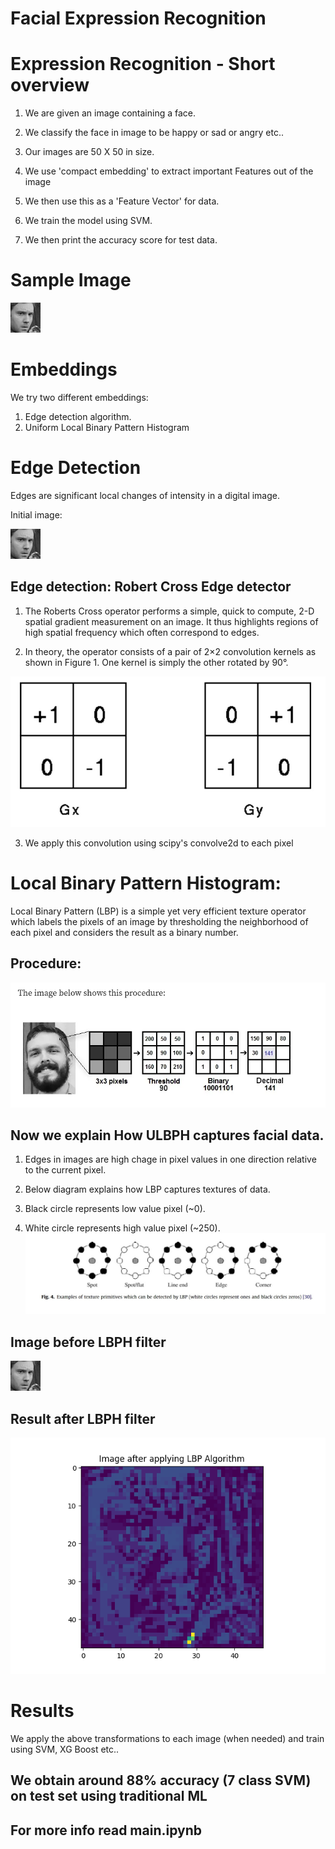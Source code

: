 # Facial Expression Recognition

# Expression Recognition - Short overview
1. We are given an image containing a face.

2. We classify the face in image to be happy or sad or angry etc..

3. Our images are 50 X 50 in size.

4. We use 'compact embedding' to extract important Features out of the image

5. We then use this as a 'Feature Vector' for data.

6. We train the model using SVM.

7. We then print the accuracy score for test data.

# Sample Image

![](sample/0.jpg)

# Embeddings

We try two different embeddings:
1. Edge detection algorithm.
2. Uniform Local Binary Pattern Histogram

# Edge Detection

Edges are significant local changes of intensity in a digital image.

Initial image:

![](sample/0.jpg)

## Edge detection: Robert Cross Edge detector
1. The Roberts Cross operator performs a simple, quick to compute, 2-D spatial gradient measurement on an image. It thus highlights regions of high spatial frequency which often correspond to edges.

2. In theory, the operator consists of a pair of 2×2 convolution kernels as shown in Figure 1. One kernel is simply the other rotated by 90°. 

![alt text](sample/robert_cross.jpg)

3. We apply this convolution using scipy's convolve2d to each pixel

# Local Binary Pattern Histogram:

Local Binary Pattern (LBP) is a simple yet very efficient texture operator which labels the pixels of an image by thresholding the neighborhood of each pixel and considers the result as a binary number.

## Procedure:

![](sample/procedure.png)

## Now we explain How ULBPH captures facial data.

1. Edges in images are high chage in pixel values in one direction relative to the current pixel.

2. Below diagram explains how LBP captures textures of data.

3. Black circle represents low value pixel (~0).

4. White circle represents high value pixel (~250).
![alt text](sample/How.jpg)

## Image before LBPH filter

![](sample/0.jpg)

## Result after LBPH filter

![](sample/result.png)

# Results

We apply the above transformations to each image (when needed) and train using SVM, XG Boost etc..

## We obtain around 88% accuracy (7 class SVM) on test set using traditional ML
## For more info read main.ipynb
